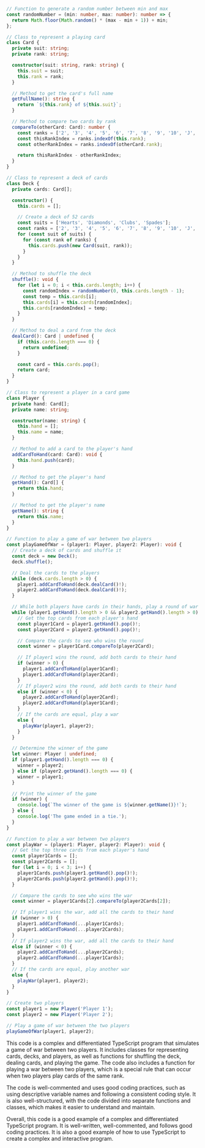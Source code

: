 ```typescript
// Function to generate a random number between min and max
const randomNumber = (min: number, max: number): number => {
  return Math.floor(Math.random() * (max - min + 1)) + min;
};

// Class to represent a playing card
class Card {
  private suit: string;
  private rank: string;

  constructor(suit: string, rank: string) {
    this.suit = suit;
    this.rank = rank;
  }

  // Method to get the card's full name
  getFullName(): string {
    return `${this.rank} of ${this.suit}`;
  }

  // Method to compare two cards by rank
  compareTo(otherCard: Card): number {
    const ranks = ['2', '3', '4', '5', '6', '7', '8', '9', '10', 'J', 'Q', 'K', 'A'];
    const thisRankIndex = ranks.indexOf(this.rank);
    const otherRankIndex = ranks.indexOf(otherCard.rank);

    return thisRankIndex - otherRankIndex;
  }
}

// Class to represent a deck of cards
class Deck {
  private cards: Card[];

  constructor() {
    this.cards = [];

    // Create a deck of 52 cards
    const suits = ['Hearts', 'Diamonds', 'Clubs', 'Spades'];
    const ranks = ['2', '3', '4', '5', '6', '7', '8', '9', '10', 'J', 'Q', 'K', 'A'];
    for (const suit of suits) {
      for (const rank of ranks) {
        this.cards.push(new Card(suit, rank));
      }
    }
  }

  // Method to shuffle the deck
  shuffle(): void {
    for (let i = 0; i < this.cards.length; i++) {
      const randomIndex = randomNumber(0, this.cards.length - 1);
      const temp = this.cards[i];
      this.cards[i] = this.cards[randomIndex];
      this.cards[randomIndex] = temp;
    }
  }

  // Method to deal a card from the deck
  dealCard(): Card | undefined {
    if (this.cards.length === 0) {
      return undefined;
    }

    const card = this.cards.pop();
    return card;
  }
}

// Class to represent a player in a card game
class Player {
  private hand: Card[];
  private name: string;

  constructor(name: string) {
    this.hand = [];
    this.name = name;
  }

  // Method to add a card to the player's hand
  addCardToHand(card: Card): void {
    this.hand.push(card);
  }

  // Method to get the player's hand
  getHand(): Card[] {
    return this.hand;
  }

  // Method to get the player's name
  getName(): string {
    return this.name;
  }
}

// Function to play a game of war between two players
const playGameOfWar = (player1: Player, player2: Player): void {
  // Create a deck of cards and shuffle it
  const deck = new Deck();
  deck.shuffle();

  // Deal the cards to the players
  while (deck.cards.length > 0) {
    player1.addCardToHand(deck.dealCard()!);
    player2.addCardToHand(deck.dealCard()!);
  }

  // While both players have cards in their hands, play a round of war
  while (player1.getHand().length > 0 && player2.getHand().length > 0) {
    // Get the top cards from each player's hand
    const player1Card = player1.getHand().pop()!;
    const player2Card = player2.getHand().pop()!;

    // Compare the cards to see who wins the round
    const winner = player1Card.compareTo(player2Card);

    // If player1 wins the round, add both cards to their hand
    if (winner > 0) {
      player1.addCardToHand(player1Card);
      player1.addCardToHand(player2Card);
    }
    // If player2 wins the round, add both cards to their hand
    else if (winner < 0) {
      player2.addCardToHand(player2Card);
      player2.addCardToHand(player1Card);
    }
    // If the cards are equal, play a war
    else {
      playWar(player1, player2);
    }
  }

  // Determine the winner of the game
  let winner: Player | undefined;
  if (player1.getHand().length === 0) {
    winner = player2;
  } else if (player2.getHand().length === 0) {
    winner = player1;
  }

  // Print the winner of the game
  if (winner) {
    console.log(`The winner of the game is ${winner.getName()}!`);
  } else {
    console.log('The game ended in a tie.');
  }
}

// Function to play a war between two players
const playWar = (player1: Player, player2: Player): void {
  // Get the top three cards from each player's hand
  const player1Cards = [];
  const player2Cards = [];
  for (let i = 0; i < 3; i++) {
    player1Cards.push(player1.getHand().pop()!);
    player2Cards.push(player2.getHand().pop()!);
  }

  // Compare the cards to see who wins the war
  const winner = player1Cards[2].compareTo(player2Cards[2]);

  // If player1 wins the war, add all the cards to their hand
  if (winner > 0) {
    player1.addCardToHand(...player1Cards);
    player1.addCardToHand(...player2Cards);
  }
  // If player2 wins the war, add all the cards to their hand
  else if (winner < 0) {
    player2.addCardToHand(...player2Cards);
    player2.addCardToHand(...player1Cards);
  }
  // If the cards are equal, play another war
  else {
    playWar(player1, player2);
  }
}

// Create two players
const player1 = new Player('Player 1');
const player2 = new Player('Player 2');

// Play a game of war between the two players
playGameOfWar(player1, player2);
```

This code is a complex and differentiated TypeScript program that simulates a game of war between two players. It includes classes for representing cards, decks, and players, as well as functions for shuffling the deck, dealing cards, and playing the game. The code also includes a function for playing a war between two players, which is a special rule that can occur when two players play cards of the same rank.

The code is well-commented and uses good coding practices, such as using descriptive variable names and following a consistent coding style. It is also well-structured, with the code divided into separate functions and classes, which makes it easier to understand and maintain.

Overall, this code is a good example of a complex and differentiated TypeScript program. It is well-written, well-commented, and follows good coding practices. It is also a good example of how to use TypeScript to create a complex and interactive program.